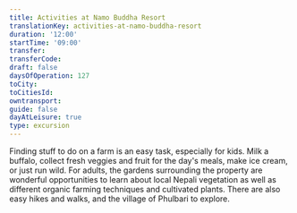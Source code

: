 ```yaml
---
title: Activities at Namo Buddha Resort
translationKey: activities-at-namo-buddha-resort
duration: '12:00'
startTime: '09:00'
transfer: 
transferCode: 
draft: false
daysOfOperation: 127
toCity: 
toCitiesId: 
owntransport: 
guide: false
dayAtLeisure: true
type: excursion
---
```

Finding stuff to do on a farm is an easy task, especially for kids. Milk a buffalo, collect fresh veggies and fruit for the day's meals, make ice cream, or just run wild. For adults, the gardens surrounding the property are wonderful opportunities to learn about local Nepali vegetation as well as different organic farming techniques and cultivated plants. There are also easy hikes and walks, and the village of Phulbari to explore. 